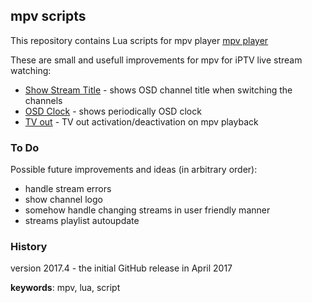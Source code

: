 ## mpv scripts
This repository contains Lua scripts for mpv player [mpv player](https://github.com/mpv-player/mpv "GitHub project") 

These are small and usefull improvements for mpv for iPTV live stream watching:
* [Show Stream Title](scripts/show-stream-title.lua) - shows OSD channel title when switching the channels
* [OSD Clock](scripts/osd-clock.lua) - shows periodically OSD clock
* [TV out](scripts/tv.lua) - TV out activation/deactivation on mpv playback

### To Do
Possible future improvements and ideas (in arbitrary order):
* handle stream errors
* show channel logo
* somehow handle changing streams in user friendly manner
* streams playlist autoupdate

### History
 version 2017.4 - the initial GitHub release in April 2017

**keywords**: mpv, lua, script

